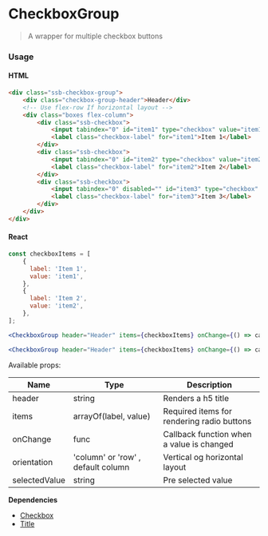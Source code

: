 CheckboxGroup
========

> A wrapper for multiple checkbox buttons

### Usage

#### HTML

```html
<div class="ssb-checkbox-group">
	<div class="checkbox-group-header">Header</div>
	<!-- Use flex-row If horizontal layout -->
    <div class="boxes flex-column">
        <div class="ssb-checkbox">
            <input tabindex="0" id="item1" type="checkbox" value="item1">
            <label class="checkbox-label" for="item1">Item 1</label>
        </div>
        <div class="ssb-checkbox">
            <input tabindex="0" id="item2" type="checkbox" value="item2">
            <label class="checkbox-label" for="item2">Item 2</label>
        </div>
        <div class="ssb-checkbox">
            <input tabindex="0" disabled="" id="item3" type="checkbox" value="item3">
            <label class="checkbox-label" for="item3">Item 3</label>
        </div>
    </div>
</div>
```

#### React

```jsx harmony
const checkboxItems = [
	{
      label: 'Item 1',
      value: 'item1',
    },
    {
      label: 'Item 2',
      value: 'item2',
    },
];

<CheckboxGroup header="Header" items={checkboxItems} onChange={() => callback} />

<CheckboxGroup header="Header" items={checkboxItems} onChange={() => callback} orientation="row" />
```

Available props:

| Name | Type | Description |
| ---- | ---- | ---- |
| header | string | Renders a h5 title |
| items | arrayOf(label, value) | Required items for rendering radio buttons |
| onChange | func | Callback function when a value is changed |
| orientation | 'column' or 'row' , default column| Vertical og horizontal layout|
| selectedValue | string | Pre selected value |

__Dependencies__
 - [Checkbox](../Checkbox)
 - [Title](../Title)
